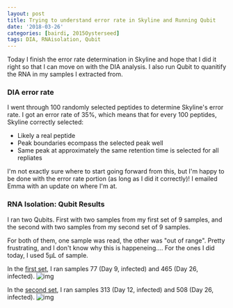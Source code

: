 ```yaml
---
layout: post
title: Trying to understand error rate in Skyline and Running Qubit 
date: '2018-03-26'
categories: [bairdi, 2015Oysterseed]
tags: DIA, RNAisolation, Qubit
---
```


Today I finish the error rate determination in Skyline and hope that I did it right so that I can move on with the DIA analysis. I also run Qubit to quanitify the RNA in my samples I extracted from. 


### DIA error rate

I went through 100 randomly selected peptides to determine Skyline's error rate. 
I got an error rate of 35%, which means that for every 100 peptides, Skyline correctly selected:
- Likely a real peptide
- Peak boundaries ecompass the selected peak well
- Same peak at approximately the same retention time is selected for all repliates

I'm not exactly sure where to start going forward from this, but I'm happy to be done with the error rate portion (as long as I did it correctly)! I emailed Emma with an update on where I'm at.

### RNA Isolation: Qubit Results

I ran two Qubits. First with two samples from my first set of 9 samples, and the second with two samples from my second set of 9 samples.

For both of them, one sample was read, the other was "out of range". Pretty frustrating, and I don't know why this is happeneing.... For the ones I did today, I used 5µL of sample.

In the [first set](http://owl.fish.washington.edu/scaphapoda/grace/Crab-project/QubitData_2018-03-26_13-25-52.csv), I ran samples 77 (Day 9, infected) and 465 (Day 26, infected).
![img](http://owl.fish.washington.edu/scaphapoda/grace/Crab-project/Qubit-first-set.png)

In the [second set](http://owl.fish.washington.edu/scaphapoda/grace/Crab-project/QubitData_2018-03-26_13-36-09.csv), I ran samples 313 (Day 12, infected) and 508 (Day 26, infected). 
![img](http://owl.fish.washington.edu/scaphapoda/grace/Crab-project/Qubit-second-set.png)
